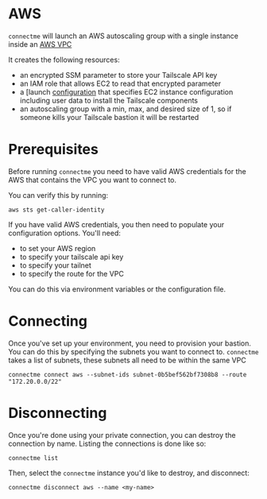# AWS

`connectme` will launch an AWS autoscaling group with a single instance inside an [AWS VPC](https://docs.aws.amazon.com/vpc/latest/userguide/what-is-amazon-vpc.html)

It creates the following resources:

- an encrypted SSM parameter to store your Tailscale API key
- an IAM role that allows EC2 to read that encrypted parameter
- a [launch [configuration](https://docs.aws.amazon.com/autoscaling/ec2/userguide/launch-configurations.html) that specifies EC2 instance configuration including user data to install the Tailscale components
- an autoscaling group with a min, max, and desired size of 1, so if someone kills your Tailscale bastion it will be restarted

# Prerequisites

Before running `connectme` you need to have valid AWS credentials for the AWS that contains the VPC you want to connect to.

You can verify this by running:

```
aws sts get-caller-identity
```

If you have valid AWS credentials, you then need to populate your configuration options. You'll need:

- to set your AWS region
- to specify your tailscale api key
- to specify your tailnet
- to specify the route for the VPC

You can do this via environment variables or the configuration file.

# Connecting

Once you've set up your environment, you need to provision your bastion. You can do this by specifying the subnets you want to connect to. `connectme` takes a list of subnets, these subnets all need to be within the same VPC

```
connectme connect aws --subnet-ids subnet-0b5bef562bf7308b8 --route "172.20.0.0/22"
```

# Disconnecting

Once you're done using your private connection, you can destroy the connection by name. Listing the connections is done like so:

```
connectme list
```

Then, select the `connectme` instance you'd like to destroy, and disconnect:

```
connectme disconnect aws --name <my-name>
```